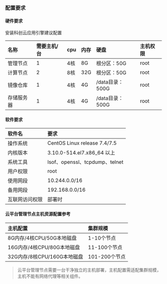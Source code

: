 ### 配置要求

#### **硬件要求**

安装科创云应用引擎建议配置

| 名称 | 需要主机/台 | cpu | 内存 | 硬盘 | 主机权限 |
| :--- | :--- | :--- | :--- | :--- | :--- |
| 管理节点 | 1 | 4核 | 8G | 根分区：50G | root |
| 计算节点 | 2 | 8核 | 32G | 根分区：50G | root |
| 镜像仓库 | 1 | 4核 | 4G | /data目录：500G | root |
| 存储服务器 | 1 | 4核 | 4G | /data目录：500G | root |

#### **软件要求**

| 软件名 | 要求 |
| :--- | :--- |
| 操作系统 | CentOS Linux release 7.4/7.5 |
| 内核版本 | 3.10.0-514.el7.x86\_64 以上 |
| 系统工具 | lsof、openssl、tcpdump、telnet |
| 用户权限 | root |
| 使用网段 | 10.244.0.0/16 |
| 备用网段 | 192.168.0.0/16 |
| 互联网访问权限 | 部署时 |

#### 云平台管理节点主机资源配置参考

| 主机配置 | 集群规模 |
| :--- | :--- |
| 8G内存/4核CPU/50G本地磁盘 | 1-10个节点 |
| 16G内存/4核CPU/80G本地磁盘 | 11-100个节点 |
| 32G内存/8核CPU/160G本地磁盘 | 101-200个节点 |

> 云平台管理节点需要一台干净独立的主机部署，主机配置需适配集群规模，主机不能有网络代理等相关组件。



